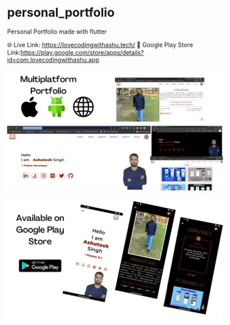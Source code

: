 # personal_portfolio

Personal Portfolio made with flutter



🌐 Live Link: https://lovecodingwithashu.tech/
📲   Google Play Store Link:https://play.google.com/store/apps/details?id=com.lovecodingwithashu.app

<p float="center">
  <img src="screenshots/image1.png" />

</p>
<p float="center">
  <img src="screenshots/image2.png" />

</p>
